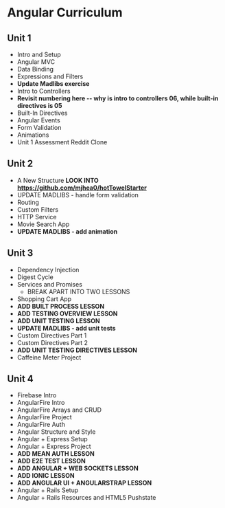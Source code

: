 # Angular Curriculum

## Unit 1

- Intro and Setup
- Angular MVC
- Data Binding
- Expressions and Filters 
- **Update Madlibs exercise**
- Intro to Controllers
- **Revisit numbering here -- why is intro to controllers 06, while built-in directives is 05**
- Built-In Directives
- Angular Events
- Form Validation
- Animations
- Unit 1 Assessment Reddit Clone


## Unit 2

- A New Structure **LOOK INTO https://github.com/mjhea0/hotTowelStarter**
- UPDATE MADLIBS - handle form validation
- Routing
- Custom Filters
- HTTP Service
- Movie Search App
- **UPDATE MADLIBS - add animation**


## Unit 3

- Dependency Injection
- Digest Cycle
- Services and Promises
  - BREAK APART INTO TWO LESSONS
- Shopping Cart App
- **ADD BUILT PROCESS LESSON**
- **ADD TESTING OVERVIEW LESSON**
- **ADD UNIT TESTING LESSON**
- **UPDATE MADLIBS - add unit tests**
- Custom Directives Part 1
- Custom Directives Part 2
- **ADD UNIT TESTING DIRECTIVES LESSON**
- Caffeine Meter Project


## Unit 4

- Firebase Intro
- AngularFire Intro
- AngularFire Arrays and CRUD
- AngularFire Project
- AngularFire Auth
- Angular Structure and Style
- Angular + Express Setup
- Angular + Express Project
- **ADD MEAN AUTH LESSON**
- **ADD E2E TEST LESSON**
- **ADD ANGULAR + WEB SOCKETS LESSON**
- **ADD IONIC LESSON**
- **ADD ANGULAR UI + ANGULARSTRAP LESSON**
- Angular + Rails Setup
- Angular + Rails Resources and HTML5 Pushstate
